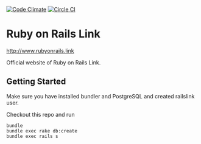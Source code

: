 [![Code Climate](https://codeclimate.com/github/railslink/railslink/badges/gpa.svg)](https://codeclimate.com/github/railslink/railslink) [![Circle CI](https://circleci.com/gh/railslink/railslink.svg?style=svg)](https://circleci.com/gh/railslink/railslink)

# Ruby on Rails Link

http://www.rubyonrails.link

Official website of Ruby on Rails Link.


## Getting Started
Make sure you have installed bundler and PostgreSQL and created railslink user.

Checkout this repo and run

```
bundle
bundle exec rake db:create
bundle exec rails s
````
